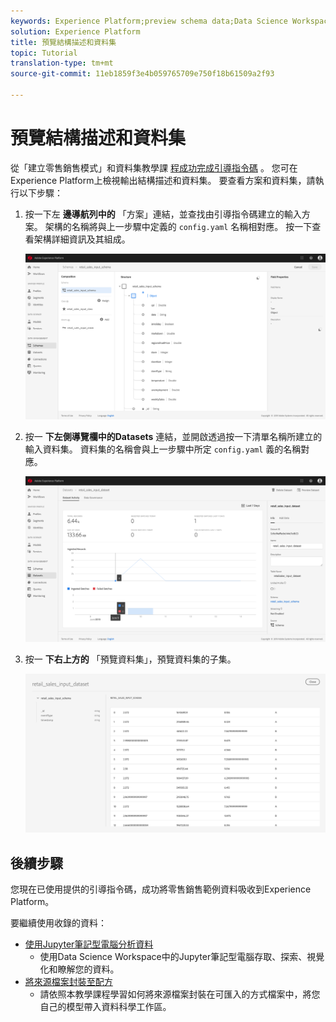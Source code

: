 ```yaml
---
keywords: Experience Platform;preview schema data;Data Science Workspace;popular topics
solution: Experience Platform
title: 預覽結構描述和資料集
topic: Tutorial
translation-type: tm+mt
source-git-commit: 11eb1859f3e4b059765709e750f18b61509a2f93

---
```



# 預覽結構描述和資料集

從「建立零售銷售模式」和資料集教學課 [程成功完成引導指令碼](./create-retails-sales-dataset.md) 。 您可在Experience Platform上檢視輸出結構描述和資料集。 要查看方案和資料集，請執行以下步驟：

1. 按一下左 **邊導航列中的** 「方案」連結，並查找由引導指令碼建立的輸入方案。 架構的名稱將與上一步驟中定義的 `config.yaml` 名稱相對應。 按一下查看架構詳細資訊及其組成。

   ![](../images/models-recipes/access-data/schema_overview.png)

2. 按一 **下左側導覽欄中的Datasets** 連結，並開啟透過按一下清單名稱所建立的輸入資料集。 資料集的名稱會與上一步驟中所定 `config.yaml` 義的名稱對應。

   ![](../images/models-recipes/access-data/dataset_overview.png)

3. 按一 **下右上方的** 「預覽資料集」，預覽資料集的子集。

   ![](../images/models-recipes/access-data/preview_dataset.png)

## 後續步驟

您現在已使用提供的引導指令碼，成功將零售銷售範例資料吸收到Experience Platform。

要繼續使用收錄的資料：
- [使用Jupyter筆記型電腦分析資料](../jupyterlab/analyze-your-data.md)
   - 使用Data Science Workspace中的Jupyter筆記型電腦存取、探索、視覺化和瞭解您的資料。
- [將來源檔案封裝至配方](./package-source-files-recipe.md)
   - 請依照本教學課程學習如何將來源檔案封裝在可匯入的方式檔案中，將您自己的模型帶入資料科學工作區。